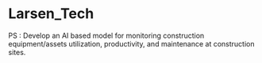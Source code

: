 # Larsen_Tech
PS : Develop an AI based model for monitoring construction equipment/assets utilization, productivity, and maintenance at construction sites.
